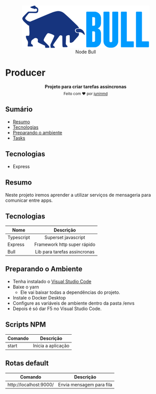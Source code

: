 <p align="center">
  <img src="https://raw.githubusercontent.com/OptimalBits/bull/HEAD/support/logo@2x.png" alt="w3tec" width="400" />
  <br>
  <label>Node Bull </label>
</p>

# Producer

<p align="center">
  <b>Projeto para criar tarefas assincronas</b></br>
  <sub>Feito com ❤️ por <a href="https://github.com/juninmd">juninmd</a></a></sub>
</p>

## Sumário
* [Resumo](#resumo)
* [Tecnologias](#tecnologias)
* [Preparando o ambiente](#preparando-o-ambiente)
* [Tasks](#scripts-npm)

## Tecnologias
* Express

## Resumo
Neste projeto iremos aprender a utilizar serviços de mensageria para comunicar entre apps.


## Tecnologias
| Nome      | Descrição          |
| ------------- |:-------------:|
| Typescript    | Superset javascript     |
| Express    | Framework http super rápido      |
| Bull    | Lib para tarefas assincronas      |

## Preparando o Ambiente
* Tenha instalado o [Visual Studio Code](https://code.visualstudio.com/)
* Baixe o yarn
  * Ele vai baixar todas a dependências do projeto.
* Instale o Docker Desktop
* Configure as variáveis de ambiente dentro da pasta /envs
* Depois é só dar F5 no Visual Studio Code.

## Scripts NPM
| Comando      | Descrição          |
| ------------- |:-------------:|
| start    |Inicia a aplicação   |


## Rotas default
| Comando      | Descrição          |
| ------------- |:-------------:|
| http://localhost:9000/    | Envia mensagem para fila   |
